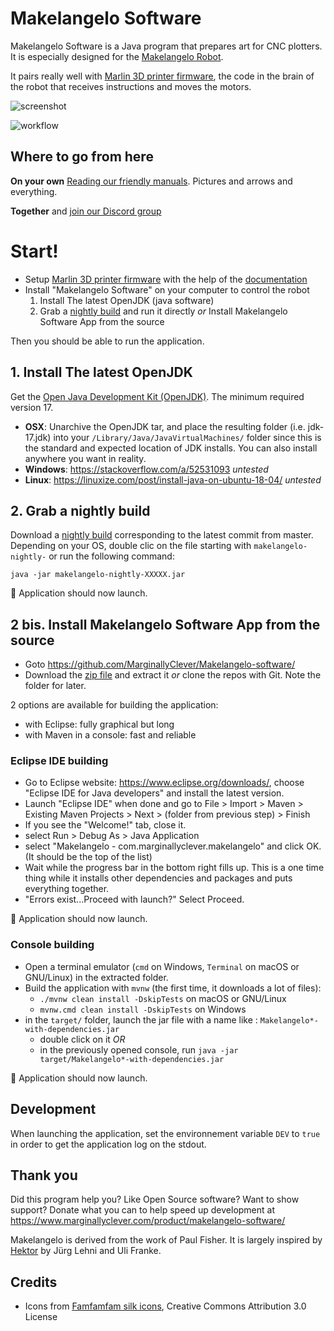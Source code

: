 ﻿# Makelangelo Software

Makelangelo Software is a Java program that prepares art for CNC plotters.  It is especially designed for the [Makelangelo Robot](http://www.makelangelo.com/).

It pairs really well with [Marlin 3D printer firmware](https://github.com/MarginallyClever/Marlin-polargraph/commits/polargraph-2.0.x), the code in the brain of the robot that receives instructions and moves the motors.  

![screenshot](screenshot.png)

![workflow](https://github.com/MarginallyClever/Makelangelo-software/actions/workflows/maven.yml/badge.svg)

## Where to go from here

**On your own**  [Reading our friendly manuals](http://mcr.dozuki.com).  Pictures and arrows and everything.  

**Together** and [join our Discord group](https://discord.gg/QtvHqAv8yp)

# Start!

- Setup [Marlin 3D printer firmware](https://github.com/MarginallyClever/Marlin-polargraph/commits/polargraph-2.0.x) with the help of the [documentation](https://www.marginallyclever.com/2021/10/friday-facts-4-how-to-marlin-polargraph/)
- Install "Makelangelo Software" on your computer to control the robot 
  1. Install The latest OpenJDK (java software)
  2. Grab a [nightly build](https://github.com/MarginallyClever/Makelangelo-software/releases/tag/Nightly) and run it directly *or* Install Makelangelo Software App from the source

Then you should be able to run the application.

## 1. Install The latest OpenJDK

Get the [Open Java Development Kit (OpenJDK)](https://openjdk.java.net/). The minimum required version 17.

- **OSX**: Unarchive the OpenJDK tar, and place the resulting folder (i.e. jdk-17.jdk) into your `/Library/Java/JavaVirtualMachines/` folder since this is the standard and expected location of JDK installs. You can also install anywhere you want in reality.
- **Windows**: https://stackoverflow.com/a/52531093 _untested_
- **Linux**: https://linuxize.com/post/install-java-on-ubuntu-18-04/ _untested_

## 2. Grab a nightly build

Download a [nightly build](https://github.com/MarginallyClever/Makelangelo-software/releases/tag/Nightly) corresponding to the latest commit from master. Depending on your OS, double clic on the file starting with `makelangelo-nightly-` or run the following command:
```
java -jar makelangelo-nightly-XXXXX.jar
```

🎉 Application should now launch.

## 2 bis. Install Makelangelo Software App from the source

* Goto https://github.com/MarginallyClever/Makelangelo-software/
* Download the [zip file](https://github.com/MarginallyClever/Makelangelo-software/archive/refs/heads/master.zip) and extract it *or* clone the repos with Git. Note the folder for later.

2 options are available for building the application:
- with Eclipse: fully graphical but long
- with Maven in a console: fast and reliable

### Eclipse IDE building
* Go to Eclipse website: https://www.eclipse.org/downloads/, choose "Eclipse IDE for Java developers" and install the latest version.
* Launch "Eclipse IDE" when done and go to File > Import > Maven > Existing Maven Projects > Next > (folder from previous step) > Finish
* If you see the "Welcome!" tab, close it.
* select Run > Debug As > Java Application
* select "Makelangelo - com.marginallyclever.makelangelo" and click OK. (It should be the top of the list)
* Wait while the progress bar in the bottom right fills up. This is a one time thing while it installs other dependencies and packages and puts everything together.
* "Errors exist...Proceed with launch?" Select Proceed.

🎉 Application should now launch.

### Console building
* Open a terminal emulator (`cmd` on Windows, `Terminal` on macOS or GNU/Linux) in the extracted folder.
* Build the application with `mvnw` (the first time, it downloads a lot of files):
  * `./mvnw clean install -DskipTests` on macOS or GNU/Linux
  * `mvnw.cmd clean install -DskipTests` on Windows
* in the `target/` folder, launch the jar file with a name like : `Makelangelo*-with-dependencies.jar`
  * double click on it *OR*
  * in the previously opened console, run `java -jar target/Makelangelo*-with-dependencies.jar`

🎉 Application should now launch.

## Development

When launching the application, set the environnement variable `DEV` to `true` in order to get the application log on the stdout.

## Thank you

Did this program help you?  Like Open Source software?  Want to show support?
Donate what you can to help speed up development at https://www.marginallyclever.com/product/makelangelo-software/

Makelangelo is derived from the work of Paul Fisher.  It is largely inspired by [Hektor](http://hektor.ch/) by Jürg Lehni and Uli Franke.

## Credits

- Icons from [Famfamfam silk icons](http://www.famfamfam.com/lab/icons/silk/), Creative Commons Attribution 3.0 License